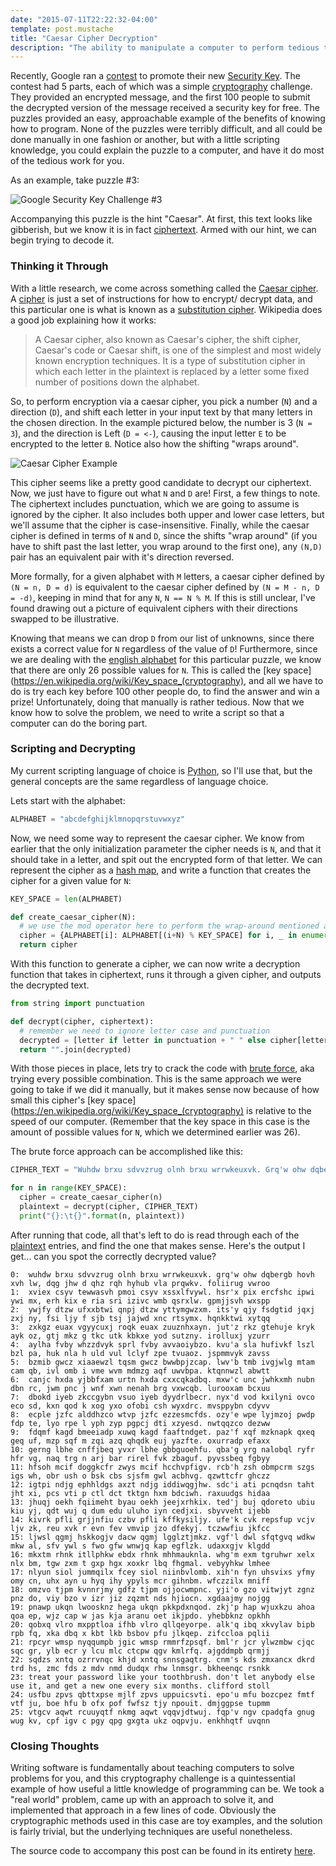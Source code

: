 ```yaml
---
date: "2015-07-11T22:22:32-04:00"
template: post.mustache
title: "Caesar Cipher Decryption"
description: "The ability to manipulate a computer to perform tedious tasks on your behalf is an incredibly valuable, and increasingly necessary skill to have. Lots of software engineering deals with large programs, and high level architectural challenges. This post explores the other side of programming... small, one-of scripts designed to solve a specific problem. I'll walk through how I solved a small cryptographic puzzle posed online, and try to explain the process of problem solving via code at a micro-level."
---
```



Recently, Google ran a [contest](https://plus.google.com/+GoogleforWork/posts/cftsomhu6H4)
to promote their new [Security Key](http://googleonlinesecurity.blogspot.com/2014/10/strengthening-2-step-verification-with.html).
The contest had 5 parts, each of which was a simple [cryptography](https://en.wikipedia.org/wiki/Cryptography)
challenge. They provided an encrypted message, and the first
100 people to submit the decrypted version of the message
received a security key for free. The puzzles provided an easy,
approachable example of the benefits of knowing how to program.
None of the puzzles were terribly difficult, and all could be
done manually in one fashion or another, but with a little
scripting knowledge, you could explain the puzzle to a computer,
and have it do most of the tedious work for you.

As an example, take puzzle #3:

![Google Security Key Challenge #3](/static/posts/google-security-key-challenge-3.png)

Accompanying this puzzle is the hint "Caesar". At first, this text
looks like gibberish, but we know it is in fact
[ciphertext](https://en.wikipedia.org/wiki/Ciphertext). Armed
with our hint, we can begin trying to decode it.

### Thinking it Through

With a little research, we come across something called the
[Caesar cipher](https://en.wikipedia.org/wiki/Caesar_cipher).
A [cipher](https://en.wikipedia.org/wiki/Cipher) is just a set
of instructions for how to encrypt/ decrypt data, and this
particular one is what is known as a
[substitution cipher](https://en.wikipedia.org/wiki/Substitution_cipher).
Wikipedia does a good job explaining how it works:

> A Caesar cipher, also known as Caesar's cipher, the shift cipher,
> Caesar's code or Caesar shift, is one of the simplest and most widely
> known encryption techniques. It is a type of substitution cipher in
> which each letter in the plaintext is replaced by a letter some fixed
> number of positions down the alphabet.

So, to perform encryption via a caesar cipher, you pick a
number (`N`) and a direction (`D`), and shift each letter in
your input text by that many letters in the chosen direction.
In the example pictured below, the number is 3 (`N = 3`), and
the direction is Left (`D = <-`), causing the input letter `E`
to be encrypted to the letter `B`. Notice also how the shifting
"wraps around".

![Caesar Cipher Example](/static/posts/caesar-cipher.png)

This cipher seems like a pretty good candidate to decrypt our
ciphertext. Now, we just have to figure out what `N` and `D` are! First,
a few things to note. The ciphertext includes punctuation, which we are
going to assume is ignored by the cipher. It also includes both upper
and lower case letters, but we'll assume that the cipher is
case-insensitive. Finally, while the caesar cipher is defined in
terms of `N` and `D`, since the shifts "wrap around" (if you
have to shift past the last letter, you wrap around to the first
one), any `(N,D)` pair has an equivalent pair with it's
direction reversed.

More formally, for a given alphabet with `M` letters, a caesar
cipher defined by `(N = n, D = d)` is equivalent to the caesar
cipher defined by `(N = M - n, D = -d)`, keeping in mind that
for any `N`, `N == N % M`. If this is still unclear, I've found
drawing out a picture of equivalent ciphers with their directions
swapped to be illustrative.

Knowing that means we can drop `D` from our list of unknowns,
since there exists a correct value for `N` regardless of the
value of `D`! Furthermore, since we are dealing with the
[english alphabet](https://en.wikipedia.org/wiki/English_alphabet) for
this particular puzzle, we know that there are only 26 possible
values for `N`. This is called the [key space](https://en.wikipedia.org/wiki/Key_space_(cryptography),
and all we have to do is try each key before 100 other people do,
to find the answer and win a prize! Unfortunately, doing that
manually is rather tedious. Now that we know how to solve the
problem, we need to write a script so that a computer can do
the boring part.

### Scripting and Decrypting

My current scripting language of choice is
[Python](https://www.python.org/), so I'll use that, but
the general concepts are the same regardless of language choice.

Lets start with the alphabet:

```python
ALPHABET = "abcdefghijklmnopqrstuvwxyz"
```

Now, we need some way to represent the caesar cipher. We know
from earlier that the only initialization parameter the cipher
needs is `N`, and that it should take in a letter, and spit out
the encrypted form of that letter. We can represent the cipher
as a [hash map](https://en.wikipedia.org/wiki/Hash_table), and
write a function that creates the cipher for a given value for `N`:

```python
KEY_SPACE = len(ALPHABET)

def create_caesar_cipher(N):
  # we use the mod operator here to perform the wrap-around mentioned above
  cipher = {ALPHABET[i]: ALPHABET[(i+N) % KEY_SPACE] for i, _ in enumerate(ALPHABET)}
  return cipher
```

With this function to generate a cipher, we can now write a
decryption function that takes in ciphertext, runs it through
a given cipher, and outputs the decrypted text.

```python
from string import punctuation

def decrypt(cipher, ciphertext):
  # remember we need to ignore letter case and punctuation
  decrypted = [letter if letter in punctuation + " " else cipher[letter] for letter in ciphertext.lower()]
  return "".join(decrypted)
```

With those pieces in place, lets try to crack the code with
[brute force](https://en.wikipedia.org/wiki/Brute-force_attack),
aka trying every possible combination. This is the same approach
we were going to take if we did it manually, but it makes sense
now because of how small this cipher's
[key space](https://en.wikipedia.org/wiki/Key_space_(cryptography)
is relative to the speed of our computer. (Remember that the key
space in this case is the amount of possible values for `N`,
which we determined earlier was 26).

The brute force approach can be accomplished like this:

```python
CIPHER_TEXT = "Wuhdw brxu sdvvzrug olnh brxu wrrwkeuxvk. Grq'w ohw dqbergb hovh xvh lw, dqg jhw d qhz rqh hyhub vla prqwkv. Foliirug Vwroo"

for n in range(KEY_SPACE):
  cipher = create_caesar_cipher(n)
  plaintext = decrypt(cipher, CIPHER_TEXT)
  print("{}:\t{}".format(n, plaintext))
```

After running that code, all that's left to do is read through each of
the [plaintext](https://en.wikipedia.org/wiki/Plaintext) entries,
and find the one that makes sense. Here's the output I get... can
you spot the correctly decrypted value?

```text
0:	wuhdw brxu sdvvzrug olnh brxu wrrwkeuxvk. grq'w ohw dqbergb hovh xvh lw, dqg jhw d qhz rqh hyhub vla prqwkv. foliirug vwroo
1:	xviex csyv tewwasvh pmoi csyv xssxlfvywl. hsr'x pix ercfshc ipwi ywi mx, erh kix e ria sri izivc wmb qsrxlw. gpmjjsvh wxspp
2:	ywjfy dtzw ufxxbtwi qnpj dtzw yttymgwzxm. its'y qjy fsdgtid jqxj zxj ny, fsi ljy f sjb tsj jajwd xnc rtsymx. hqnkktwi xytqq
3:	zxkgz euax vgyycuxj roqk euax zuuznhxayn. jut'z rkz gtehuje kryk ayk oz, gtj mkz g tkc utk kbkxe yod sutzny. irolluxj yzurr
4:	aylha fvby whzzdvyk sprl fvby avvaoiybzo. kvu'a sla hufivkf lszl bzl pa, huk nla h uld vul lclyf zpe tvuaoz. jspmmvyk zavss
5:	bzmib gwcz xiaaewzl tqsm gwcz bwwbpjzcap. lwv'b tmb ivgjwlg mtam cam qb, ivl omb i vme wvm mdmzg aqf uwvbpa. ktqnnwzl abwtt
6:	canjc hxda yjbbfxam urtn hxda cxxcqkadbq. mxw'c unc jwhkxmh nubn dbn rc, jwm pnc j wnf xwn nenah brg vxwcqb. lurooxam bcxuu
7:	dbokd iyeb zkccgybn vsuo iyeb dyydrlbecr. nyx'd vod kxilyni ovco eco sd, kxn qod k xog yxo ofobi csh wyxdrc. mvsppybn cdyvv
8:	ecple jzfc alddhzco wtvp jzfc ezzesmcfds. ozy'e wpe lyjmzoj pwdp fdp te, lyo rpe l yph zyp pgpcj dti xzyesd. nwtqqzco dezww
9:	fdqmf kagd bmeeiadp xuwq kagd faaftndget. paz'f xqf mzknapk qxeq geq uf, mzp sqf m zqi azq qhqdk euj yazfte. oxurradp efaxx
10:	gerng lbhe cnffjbeq yvxr lbhe gbbguoehfu. qba'g yrg nalobql ryfr hfr vg, naq trg n arj bar rirel fvk zbaguf. pyvssbeq fgbyy
11:	hfsoh mcif doggkcfr zwys mcif hcchvpfigv. rcb'h zsh obmpcrm szgs igs wh, obr ush o bsk cbs sjsfm gwl acbhvg. qzwttcfr ghczz
12:	igtpi ndjg ephhldgs axzt ndjg iddiwqgjhw. sdc'i ati pcnqdsn taht jht xi, pcs vti p ctl dct tktgn hxm bdciwh. raxuudgs hidaa
13:	jhuqj oekh fqiimeht byau oekh jeejxrhkix. ted'j buj qdoreto ubiu kiu yj, qdt wuj q dum edu uluho iyn cedjxi. sbyvveht ijebb
14:	kivrk pfli grjjnfiu czbv pfli kffkysiljy. ufe'k cvk repsfup vcjv ljv zk, reu xvk r evn fev vmvip jzo dfekyj. tczwwfiu jkfcc
15:	ljwsl qgmj hskkogjv dacw qgmj lgglztjmkz. vgf'l dwl sfqtgvq wdkw mkw al, sfv ywl s fwo gfw wnwjq kap egflzk. udaxxgjv klgdd
16:	mkxtm rhnk itllphkw ebdx rhnk mhhmauknla. whg'm exm tgruhwr xelx nlx bm, tgw zxm t gxp hgx xoxkr lbq fhgmal. vebyyhkw lmhee
17:	nlyun siol jummqilx fcey siol niinbvlomb. xih'n fyn uhsvixs yfmy omy cn, uhx ayn u hyq ihy ypyls mcr gihnbm. wfczzilx mniff
18:	omzvo tjpm kvnnrjmy gdfz tjpm ojjocwmpnc. yji'o gzo vitwjyt zgnz pnz do, viy bzo v izr jiz zqzmt nds hjiocn. xgdaajmy nojgg
19:	pnawp ukqn lwoosknz hega ukqn pkkpdxnqod. zkj'p hap wjuxkzu ahoa qoa ep, wjz cap w jas kja aranu oet ikjpdo. yhebbknz opkhh
20:	qobxq vlro mxpptloa ifhb vlro qllqeyorpe. alk'q ibq xkvylav bipb rpb fq, xka dbq x kbt lkb bsbov pfu jlkqep. zifccloa pqlii
21:	rpcyr wmsp nyqqumpb jgic wmsp rmmrfzpsqf. bml'r jcr ylwzmbw cjqc sqc gr, ylb ecr y lcu mlc ctcpw qgv kmlrfq. ajgddmpb qrmjj
22:	sqdzs xntq ozrrvnqc khjd xntq snnsgaqtrg. cnm's kds zmxancx dkrd trd hs, zmc fds z mdv nmd dudqx rhw lnmsgr. bkheenqc rsnkk
23:	treat your password like your toothbrush. don't let anybody else use it, and get a new one every six months. clifford stoll
24:	usfbu zpvs qbttxpse mjlf zpvs uppuicsvti. epo'u mfu bozcpez fmtf vtf ju, boe hfu b ofx pof fwfsz tjy npouit. dmjggpse tupmm
25:	vtgcv aqwt rcuuyqtf nkmg aqwt vqqvjdtwuj. fqp'v ngv cpadqfa gnug wug kv, cpf igv c pgy qpg gxgta ukz oqpvju. enkhhqtf uvqnn
```

### Closing Thoughts

Writing software is fundamentally about teaching computers to
solve problems for you, and this cryptography challenge is a
quintessential example of how useful a little knowledge of
programming can be. We took a "real world" problem, came up with
an approach to solve it, and implemented that approach in a few
lines of code. Obviously the cryptographic methods used
in this case are toy examples, and the solution is fairly
trivial, but the underlying techniques are useful nonetheless.

The source code to accompany this post can be found in its entirety
[here](https://gist.github.com/jasonrdsouza/a3f2657822f98ef48587).
